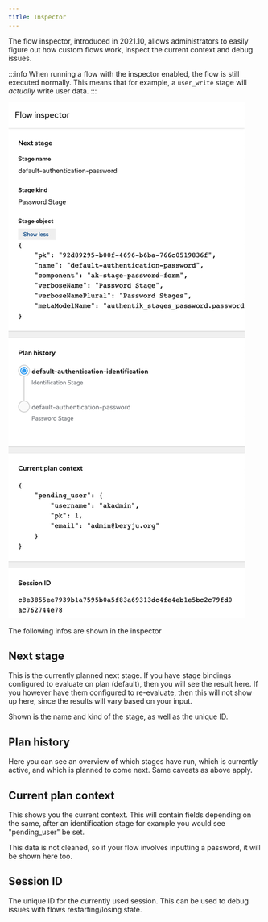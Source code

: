 ```yaml
---
title: Inspector
---
```


The flow inspector, introduced in 2021.10, allows administrators to easily figure out how custom flows work, inspect the current context and debug issues.

:::info
When running a flow with the inspector enabled, the flow is still executed normally. This means that for example, a `user_write` stage will _actually_ write user data.
:::

![](./inspector.png)

The following infos are shown in the inspector

## Next stage

This is the currently planned next stage. If you have stage bindings configured to evaluate on plan (default), then you will see the result here. If you however have them configured to re-evaluate, then this will not show up here, since the results will vary based on your input.

Shown is the name and kind of the stage, as well as the unique ID.

## Plan history

Here you can see an overview of which stages have run, which is currently active, and which is planned to come next. Same caveats as above apply.

## Current plan context

This shows you the current context. This will contain fields depending on the same, after an identification stage for example you would see "pending_user" be set.

This data is not cleaned, so if your flow involves inputting a password, it will be shown here too.

## Session ID

The unique ID for the currently used session. This can be used to debug issues with flows restarting/losing state.
